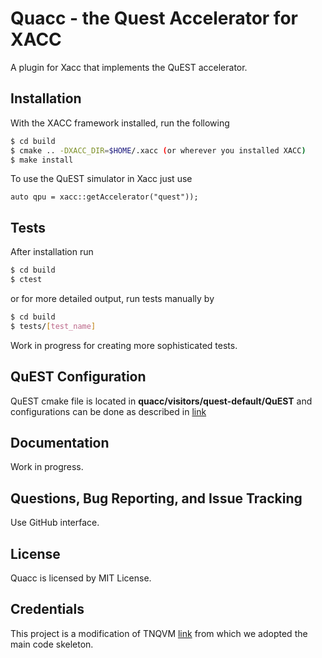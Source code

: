 # Quacc - the Quest Accelerator for XACC
A plugin for Xacc that implements the QuEST accelerator.

Installation
------------
With the XACC framework installed, run the following
```bash
$ cd build
$ cmake .. -DXACC_DIR=$HOME/.xacc (or wherever you installed XACC)
$ make install
```

To use the QuEST simulator in Xacc just use
```
auto qpu = xacc::getAccelerator("quest"));
```
Tests
-------------
After installation run

```bash
$ cd build
$ ctest
```
or for more detailed output, run tests manually by

```bash
$ cd build
$ tests/[test_name]
```
Work in progress for creating more sophisticated tests.

QuEST Configuration
-------------
QuEST cmake file is located in **quacc/visitors/quest-default/QuEST** and configurations can be done as described in [link](https://github.com/QuEST-Kit/QuEST)

Documentation
-------------
Work in progress.

Questions, Bug Reporting, and Issue Tracking
--------------------------------------------
Use GitHub interface.

License
-------
Quacc is licensed by MIT License.

Credentials
----------
This project is a modification of TNQVM [link](https://github.com/ORNL-QCI/tnqvm) from which we adopted the main code skeleton.
